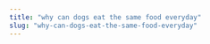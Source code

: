 ```yaml
---
title: "why can dogs eat the same food everyday"
slug: "why-can-dogs-eat-the-same-food-everyday"
---
```


